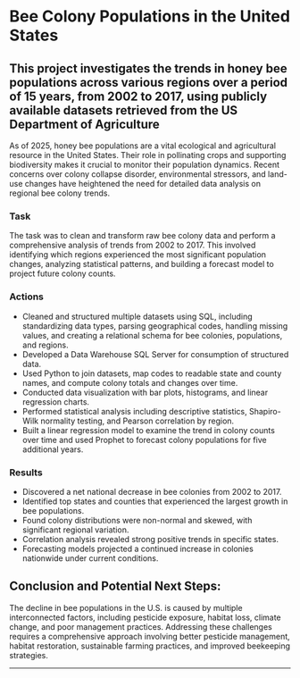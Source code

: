 # Bee Colony Populations in the United States
This project investigates the trends in honey bee populations across various regions over a period of 15 years, from 2002 to 2017, using publicly available datasets retrieved from the US Department of Agriculture
---

As of 2025, honey bee populations are a vital ecological and agricultural resource in the United States. Their role in pollinating crops and supporting biodiversity makes it crucial to monitor their population dynamics. Recent concerns over colony collapse disorder, environmental stressors, and land-use changes have heightened the need for detailed data analysis on regional bee colony trends.

### Task
The task was to clean and transform raw bee colony data and perform a comprehensive analysis of trends from 2002 to 2017. This involved identifying which regions experienced the most significant population changes, analyzing statistical patterns, and building a forecast model to project future colony counts.

### Actions
- Cleaned and structured multiple datasets using SQL, including standardizing data types, parsing geographical codes, handling missing values, and creating a relational schema for bee colonies, populations, and regions.
- Developed a Data Warehouse SQL Server for consumption of structured data.
- Used Python to join datasets, map codes to readable state and county names, and compute colony totals and changes over time.
- Conducted data visualization with bar plots, histograms, and linear regression charts.
- Performed statistical analysis including descriptive statistics, Shapiro-Wilk normality testing, and Pearson correlation by region.
- Built a linear regression model to examine the trend in colony counts over time and used Prophet to forecast colony populations for five additional years.

### Results
- Discovered a net national decrease in bee colonies from 2002 to 2017.
- Identified top states and counties that experienced the largest growth in bee populations.
- Found colony distributions were non-normal and skewed, with significant regional variation.
- Correlation analysis revealed strong positive trends in specific states.
- Forecasting models projected a continued increase in colonies nationwide under current conditions.

## Conclusion and Potential Next Steps:

The decline in bee populations in the U.S. is caused by multiple interconnected factors, including pesticide exposure, habitat loss, climate change, and poor management practices. Addressing these challenges requires a comprehensive approach involving better pesticide management, habitat restoration, sustainable farming practices, and improved beekeeping strategies.

---
